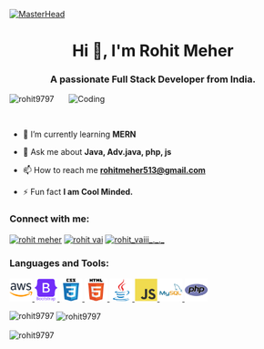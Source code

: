 [![MasterHead](https://www.google.com/url?sa=i&url=https%3A%2F%2Fwww.freepik.com%2Fvectors%2Fweb-development-banner&psig=AOvVaw1xISP0aQlt8Os-D4bGy-tj&ust=1737203516464000&source=images&cd=vfe&opi=89978449&ved=0CBQQjRxqFwoTCOCdws_h_IoDFQAAAAAdAAAAABAE)](https://rohit9797-eng.io)
<h1 align="center">Hi 👋, I'm Rohit Meher</h1>
<h3 align="center">A passionate Full Stack Developer from India.</h3>
<img align="right" alt="Coding" width="400" src="https://media.licdn.com/dms/image/D5612AQGOmwfIE5mlWA/article-cover_image-shrink_720_1280/0/1674617947228?e=2147483647&v=beta&t=FTU_isQ6VYfV5D_ueFHPWvT8ZqgDeJG3yr8Mi8lpfk0">

<p align="left"> <img src="https://komarev.com/ghpvc/?username=rohit9797&label=Profile%20views&color=0e75b6&style=flat" alt="rohit9797" /> </p>

<p align="left"> <a href="https://twitter.com/" target="blank"><img src="https://img.shields.io/twitter/follow/?logo=twitter&style=for-the-badge" alt="" /></a> </p>

- 🌱 I’m currently learning **MERN**

- 💬 Ask me about **Java, Adv.java, php, js**

- 📫 How to reach me **rohitmeher513@gmail.com**

- ⚡ Fun fact **I am Cool Minded.**

<h3 align="left">Connect with me:</h3>
<p align="left">
<a href="https://linkedin.com/in/rohit meher" target="blank"><img align="center" src="https://raw.githubusercontent.com/rahuldkjain/github-profile-readme-generator/master/src/images/icons/Social/linked-in-alt.svg" alt="rohit meher" height="30" width="40" /></a>
<a href="https://fb.com/rohit vai" target="blank"><img align="center" src="https://raw.githubusercontent.com/rahuldkjain/github-profile-readme-generator/master/src/images/icons/Social/facebook.svg" alt="rohit vai" height="30" width="40" /></a>
<a href="https://instagram.com/rohit_vaiii_._._" target="blank"><img align="center" src="https://raw.githubusercontent.com/rahuldkjain/github-profile-readme-generator/master/src/images/icons/Social/instagram.svg" alt="rohit_vaiii_._._" height="30" width="40" /></a>
</p>

<h3 align="left">Languages and Tools:</h3>
<p align="left"> <a href="https://aws.amazon.com" target="_blank" rel="noreferrer"> <img src="https://raw.githubusercontent.com/devicons/devicon/master/icons/amazonwebservices/amazonwebservices-original-wordmark.svg" alt="aws" width="40" height="40"/> </a> <a href="https://getbootstrap.com" target="_blank" rel="noreferrer"> <img src="https://raw.githubusercontent.com/devicons/devicon/master/icons/bootstrap/bootstrap-plain-wordmark.svg" alt="bootstrap" width="40" height="40"/> </a> <a href="https://www.w3schools.com/css/" target="_blank" rel="noreferrer"> <img src="https://raw.githubusercontent.com/devicons/devicon/master/icons/css3/css3-original-wordmark.svg" alt="css3" width="40" height="40"/> </a> <a href="https://www.w3.org/html/" target="_blank" rel="noreferrer"> <img src="https://raw.githubusercontent.com/devicons/devicon/master/icons/html5/html5-original-wordmark.svg" alt="html5" width="40" height="40"/> </a> <a href="https://www.java.com" target="_blank" rel="noreferrer"> <img src="https://raw.githubusercontent.com/devicons/devicon/master/icons/java/java-original.svg" alt="java" width="40" height="40"/> </a> <a href="https://developer.mozilla.org/en-US/docs/Web/JavaScript" target="_blank" rel="noreferrer"> <img src="https://raw.githubusercontent.com/devicons/devicon/master/icons/javascript/javascript-original.svg" alt="javascript" width="40" height="40"/> </a> <a href="https://www.mysql.com/" target="_blank" rel="noreferrer"> <img src="https://raw.githubusercontent.com/devicons/devicon/master/icons/mysql/mysql-original-wordmark.svg" alt="mysql" width="40" height="40"/> </a> <a href="https://www.php.net" target="_blank" rel="noreferrer"> <img src="https://raw.githubusercontent.com/devicons/devicon/master/icons/php/php-original.svg" alt="php" width="40" height="40"/> </a> </p>

<p><img align="left" src="https://github-readme-stats.vercel.app/api/top-langs?username=rohit9797&show_icons=true&locale=en&layout=compact" alt="rohit9797" /></p>

<p>&nbsp;<img align="center" src="https://github-readme-stats.vercel.app/api?username=rohit9797&show_icons=true&locale=en" alt="rohit9797" /></p>

<p><img align="center" src="https://github-readme-streak-stats.herokuapp.com/?user=rohit9797&" alt="rohit9797" /></p>

